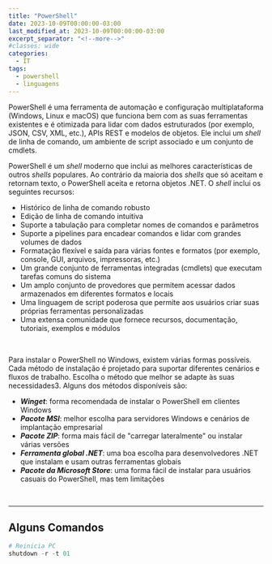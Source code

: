 ```yaml
---
title: "PowerShell"
date: 2023-10-09T00:00:00-03:00
last_modified_at: 2023-10-09T00:00:00-03:00
excerpt_separator: "<!--more-->"
#classes: wide
categories:
  - IT
tags:
  - powershell
  - linguagens
---
```


PowerShell é uma ferramenta de automação e configuração multiplataforma (Windows, Linux e macOS) que funciona bem com as suas ferramentas existentes e é otimizada para lidar com dados estruturados (por exemplo, JSON, CSV, XML, etc.), APIs REST e modelos de objetos. Ele inclui um _shell_ de linha de comando, um ambiente de script associado e um conjunto de cmdlets.

PowerShell é um _shell_ moderno que inclui as melhores características de outros _shells_ populares. Ao contrário da maioria dos _shells_ que só aceitam e retornam texto, o PowerShell aceita e retorna objetos .NET. O _shell_ inclui os seguintes recursos:

- Histórico de linha de comando robusto
- Edição de linha de comando intuitiva
- Suporte a tabulação para completar nomes de comandos e parâmetros
- Suporte a pipelines para encadear comandos e lidar com grandes volumes de dados
- Formatação flexível e saída para várias fontes e formatos (por exemplo, console, GUI, arquivos, impressoras, etc.)
- Um grande conjunto de ferramentas integradas (cmdlets) que executam tarefas comuns do sistema
- Um amplo conjunto de provedores que permitem acessar dados armazenados em diferentes formatos e locais
- Uma linguagem de script poderosa que permite aos usuários criar suas próprias ferramentas personalizadas
- Uma extensa comunidade que fornece recursos, documentação, tutoriais, exemplos e módulos

<br>

Para instalar o PowerShell no Windows, existem várias formas possíveis. Cada método de instalação é projetado para suportar diferentes cenários e fluxos de trabalho. Escolha o método que melhor se adapte às suas necessidades3. Alguns dos métodos disponíveis são:

- **_Winget_**: forma recomendada de instalar o PowerShell em clientes Windows
- **_Pacote MSI_**: melhor escolha para servidores Windows e cenários de implantação empresarial
- **_Pacote ZIP_**: forma mais fácil de "carregar lateralmente" ou instalar várias versões
- **_Ferramenta global .NET_**: uma boa escolha para desenvolvedores .NET que instalam e usam outras ferramentas globais
- **_Pacote da Microsoft Store_**: uma forma fácil de instalar para usuários casuais do PowerShell, mas tem limitações

<br>

---

## Alguns Comandos

```powershell
# Reinicia PC
shutdown -r -t 01
```
